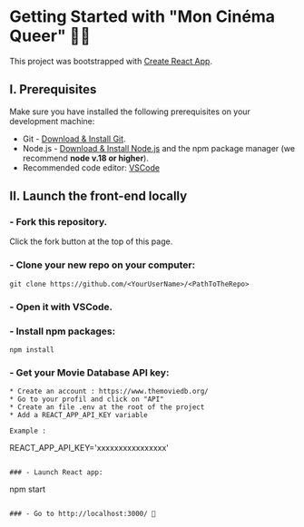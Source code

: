 # Getting Started with "Mon Cinéma Queer" 🏳️‍⚧️

This project was bootstrapped with [Create React App](https://github.com/facebook/create-react-app).

##  I. Prerequisites
Make sure you have installed the following prerequisites on your development machine:

* Git - [Download & Install Git](https://git-scm.com/downloads).
* Node.js - [Download & Install Node.js](https://nodejs.org/en/download/) and the npm package manager (we recommend **node v.18 or higher**).
* Recommended code editor: [VSCode](https://code.visualstudio.com/)

## II. Launch the front-end locally

### - Fork this repository.
Click the fork button at the top of this page.

### - Clone your new repo on your computer:
```
git clone https://github.com/<YourUserName>/<PathToTheRepo>
```

### - Open it with VSCode.

### - Install npm packages:
```
npm install
```
### - Get your Movie Database API key:
```
* Create an account : https://www.themoviedb.org/ 
* Go to your profil and click on "API"
* Create an file .env at the root of the project
* Add a REACT_APP_API_KEY variable

Example : 
```
REACT_APP_API_KEY='xxxxxxxxxxxxxxxx'
```

### - Launch React app:
```
npm start
```

### - Go to http://localhost:3000/ 🥳